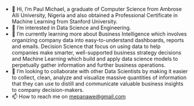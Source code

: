 - 👋 Hi, I’m Paul Michael, a graduate of Computer Science from Ambrose Alli University, Nigeria and also obtained a Professional Certificate in Machine Learning from Stanford University. 
- 👀 I’m interested in Data Science and Engineering.
- 🌱 I’m currently learning more about Business Intelligence which involves organizing company data into easy-to-understand dashboards, reports and emails. Decision Science that focus on using data to help companies make smarter, well-supported business strategy decisions and Machine Learning which build and apply data science models to perpetually gather information and further business operations.
- 💞️ I’m looking to collaborate with other Data Scientists by making it easier to collect, clean, analyze and visualize massive quantities of information that they can use to distill and communicate valuable business insights to company decision-makers. 
- 📫 How to reach me on mepanawe@gmail.com

<!---
PANASOFTNG/PANASOFTNG is a ✨ special ✨ repository because its `README.md` (this file) appears on your GitHub profile.
You can click the Preview link to take a look at your changes.
--->
